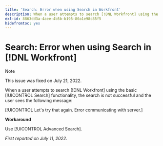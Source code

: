 ```yaml
---
title: 'Search: Error when using Search in Workfront'
description: When a user attempts to search [!DNL Workfront] using the basic Search functionality, the search is not successful and the user sees an error message.
exl-id: 8863dd3a-4aee-4b5b-b195-80a1e98c85f5
hidefromtoc: yes
---
```

# Search: Error when using Search in [!DNL Workfront]

>[!NOTE]
>
>This issue was fixed on July 21, 2022.

When a user attempts to search [!DNL Workfront] using the basic [!UICONTROL Search] functionality, the search is not successful and the user sees the following message:

[!UICONTROL Let's try that again. Error communicating with server.]

**Workaround**

Use [!UICONTROL Advanced Search].

_First reported on July 11, 2022._
